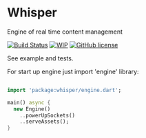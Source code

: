 Whisper
================
Engine of real time content management

[![Build Status](https://travis-ci.org/Rasarts/Whisper.svg?branch=master)](https://travis-ci.org/Rasarts/Whisper) [![WIP](https://img.shields.io/badge/Work%20in%20progress-4%25-red.svg?style=flat)](https://github.com/Rasarts/Whisper) [![GitHub license](https://img.shields.io/badge/license-MIT-blue.svg)](https://raw.githubusercontent.com/Rasarts/Whisper/master/LICENSE)

See example and tests.

For start up engine just import 'engine' library:

```dart

import 'package:whisper/engine.dart';

main() async {
  new Engine()
    ..powerUpSockets()
    ..serveAssets();
}

```